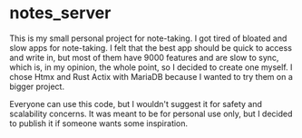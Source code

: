 # notes_server
This is my small personal project for note-taking. I got tired of bloated and slow apps for note-taking. I felt that the best app should be quick to access and write in, but most of them have 9000 features and are slow to sync, which is, in my opinion, the whole point, so I decided to create one myself. I chose Htmx and Rust Actix with MariaDB because I wanted to try them on a bigger project.

Everyone can use this code, but I wouldn't suggest it for safety and scalability concerns. It was meant to be for personal use only, but I decided to publish it if someone wants some inspiration.
